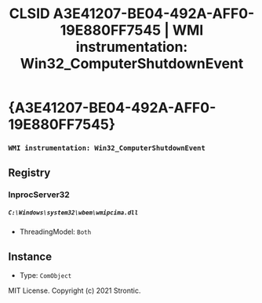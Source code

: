 ﻿---
title: "CLSID A3E41207-BE04-492A-AFF0-19E880FF7545 | WMI instrumentation: Win32_ComputerShutdownEvent"
excerpt: What is COM-Object CLSID A3E41207-BE04-492A-AFF0-19E880FF7545?
---

# {A3E41207-BE04-492A-AFF0-19E880FF7545}

### `WMI instrumentation: Win32_ComputerShutdownEvent`

## Registry


### InprocServer32

##### `C:\Windows\system32\wbem\wmipcima.dll`
* ThreadingModel: `Both`

## Instance

* Type: `ComObject`

MIT License. Copyright (c) 2021 Strontic.


